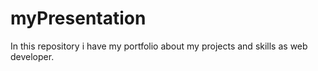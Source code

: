 # myPresentation
In this repository i have my portfolio about my projects and skills as web developer.
